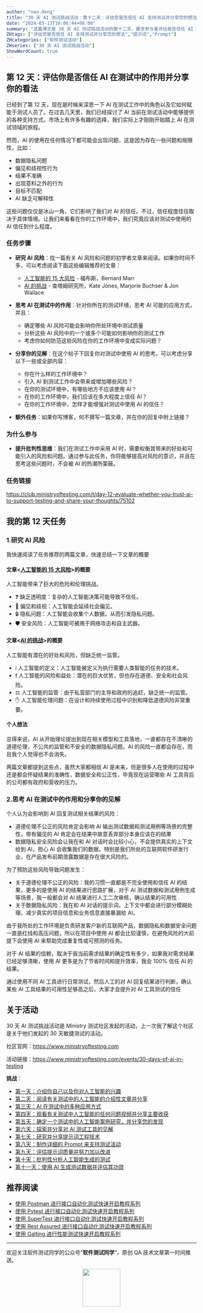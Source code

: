```yaml
---
author: "nao.deng"
title: "30 天 AI 测试挑战活动：第十二天：评估您是否信任 AI 支持测试并分享您的想法"
date: "2024-03-13T10:06:44+08:00"
summary: "这篇博文是 30 天 AI 测试挑战活动的第十二天，要求参与者评估是否信任 AI 支持测试，并分享他们的想法。博文可能包括作者对于在测试过程中依赖 AI 的信任程度、其对测试结果的可靠性和准确性的看法，以及是否愿意将 AI 与传统测试方法相结合的观点。通过分享关于对 AI 信任度的评估和看法，读者将了解作者在实际应用中对 AI 在测试中的信任程度以及对其潜在优势和限制的理解。这个系列活动有望为测试专业人士提供一个深入了解和讨论在测试中信任 AI 的实际案例，并促进更广泛的行业对话。"
ZHtags: ["评估您是否信任 AI 支持测试并分享您的想法","提示词","Prompt"]
ZHcategories: ["软件测试活动"]
ZHseries: ["30 天 AI 测试挑战活动"]
ShowWordCount: true
---
```


## 第 12 天：评估你是否信任 AI 在测试中的作用并分享你的看法

已经到了第 12 天，现在是时候来深思一下 AI 在测试工作中的角色以及它如何赋能于测试人员了。在过去几天里，我们已经探讨了 AI 当前在测试活动中能够提供的各种支持方式。市场上有许多有趣的选择，我们实际上才刚刚开始踏上 AI 在测试领域的旅程。

然而，AI 的使用在任何情况下都可能会出现问题，这是因为存在一些问题和局限性，比如：

- 数据隐私问题
- 偏见和歧视性行为
- 结果不准确
- 出现意料之外的行为
- 目标不匹配
- AI 缺乏可解释性

这些问题仅仅是冰山一角，它们影响了我们对 AI 的信任。不过，信任程度往往取决于具体情境。让我们来看看在你的工作环境中，我们究竟应该对测试中使用的 AI 信任到什么程度。

### 任务步骤

- **研究 AI 风险**：找一篇有关 AI 风险和问题的初学者文章来阅读。如果你时间不多，可以考虑阅读下面这些编辑推荐的文章：

  - [人工智能的 15 大风险](https://www.forbes.com/sites/bernardmarr/2023/06/02/the-15-biggest-risks-of-artificial-intelligence/) - 福布斯，Bernard Marr
  - [AI 的挑战](https://www.chathamhouse.org/2022/03/challenges-ai) - 查塔姆研究所，Kate Jones, Marjorie Buchser & Jon Wallace

- **思考 AI 在测试中的作用**：针对你所在的测试环境，思考 AI 可能的应用方式，并且：

  - 确定哪些 AI 风险可能会影响你所处环境中测试质量
  - 分析这些 AI 风险中的一个或多个可能如何影响你的测试工作
  - 考虑你如何防范这些风险在你的工作环境中变成实际问题？
- **分享你的见解**：在这个帖子下回复你对测试中使用 AI 的思考。可以考虑分享以下一些或全部内容：
  - 你在什么样的工作环境中？
  - 引入 AI 到测试工作中会带来或增加哪些风险？
  - 在你的测试环境中，有哪些地方不应该使用 AI？
  - 在你的工作环境中，我们应该在多大程度上信任 AI？
  - 在你的工作环境中，怎样才能增强对测试中使用 AI 的信任？
- **额外任务**：如果你写博客，何不撰写一篇文章，并在你的回复中附上链接？

### 为什么参与

- **提升批判性思维**：我们在测试工作中采用 AI 时，需要权衡其带来的好处和可能引入的风险和问题。通过参与此任务，你将能够提高对风险的意识，并且在思考这些问题时，不会被 AI 的热潮所蒙蔽。

### 任务链接

<https://club.ministryoftesting.com/t/day-12-evaluate-whether-you-trust-ai-to-support-testing-and-share-your-thoughts/75102>

## 我的第 12 天任务

### 1.**研究 AI 风险**

我快速阅读了任务推荐的两篇文章，快速总结一下文章的概要

#### 文章<[人工智能的 15 大风险](https://www.forbes.com/sites/bernardmarr/2023/06/02/the-15-biggest-risks-of-artificial-intelligence/)>的概要

人工智能带来了巨大的危险和伦理挑战。

- ❓ 缺乏透明度：复杂的人工智能决策可能导致不信任。
- 👥 偏见和歧视：人工智能会延续社会偏见。
- 🔒 隐私问题：人工智能会收集个人数据，从而引发隐私问题。
- 🛡️ 安全风险：人工智能可被用于网络攻击和自主武器。

#### 文章<[AI 的挑战](https://www.chathamhouse.org/2022/03/challenges-ai)>的概要

人工智能有潜在的好处和风险，但缺乏统一监管。

- ℹ️ 人工智能的定义：人工智能被定义为执行需要人类智能的任务的技术。
- ❗️ 人工智能的风险和益处：潜在的巨大优势，但也存在道德、安全和社会风险。
- ⚖️ 人工智能的监管：由于私营部门的主导和政府的追赶，缺乏统一的监管。
- ✋ 人工智能伦理问题：在设计和持续使用过程中识别和降低道德风险非常重要。

#### 个人想法

总得来说，AI 从开始理论提出到现在相关模型和工具落地，一直都存在不清晰的道德伦理，不公共的监管和不安全的数据隐私问题。AI 的风险一直都会存在，而且我个人觉得也不会消失。

两篇文章都提到这些点，虽然大家都相信 AI 是未来，但是很多人在使用的过程中还是都会怀疑结果的准确性，数据安全和公正性，毕竟现在运营哪些 AI 工具背后的公司都有政府和营收的压力。

### 2.**思考 AI 在测试中的作用**和**分享你的见解**

个人认为会影响到 AI 回复测试相关结果的风险：

- 道德伦理不公正的风险肯定会影响 AI 输出测试数据和测试用例等场景的完整性，带有偏见的 AI 肯定会在结果中故意丢弃部分本身应该在的结果
- 数据隐私安全风险会让我在和 AI 对话时会比较小心，不会提供真实的上下文给到 AI，担心 AI 会收集我们的数据。特别是我们所处的互联网软件研发行业，在产品发布前期泄露数据是存在很大风险的。

为了预防这些风险导致问题发生：

- 关于道德伦理不公正的风险：我的习惯一直都是不完全使用和信任 AI 的结果，更多的是使用 AI 的结果进行思路扩展，对于 AI 测试数据和测试用例生成等场景，我一般都会对 AI 结果进行人工二次审核，确认结果的可用性
- 关于数据隐私风险：我在和 AI 对话的提示词，上下文中都会进行部分模糊处理，减少真实的项目信息和业务信息直接暴漏给 AI。

由于我所处的工作环境是负责研发客户新的互联网产品，数据隐私和数据安全问题一直是红线和高压问题，所以在项目中使用 AI 都会比较谨慎，在避免风险的大前提下会使用 AI 来帮助完成重复性或可预测的任务。

对于 AI 结果的信赖，取决于我当前需求结果的确定性有多少，如果我对需求结果已经足够清晰，使用 AI 更多是为了节省时间和提升效率，我会 100% 信任 AI 的结果。

通过使用不同 AI 工具进行日常测试，然后人工的对 AI 回复结果进行判断，确认某些 AI 工具结果的可用性足够高之后，大家才会提升对 AI 工具测试的信任

## 关于活动

30 天 AI 测试挑战活动是 Ministry 测试社区发起的活动，上一次我了解这个社区是关于他们发起的 30 天敏捷测试的活动。

社区官网：<https://www.ministryoftesting.com>

活动链接：<https://www.ministryoftesting.com/events/30-days-of-ai-in-testing>

**挑战**：

- [第一天：介绍你自己以及你对人工智能的兴趣](https://naodeng.com.cn/zh/posts/event/30-days-of-ai-in-testing-day-1-introduce-yourself-and-your-interest-in-ai/)
- [第二天：阅读有关测试中的人工智能的介绍性文章并分享](https://naodeng.com.cn/zh/posts/event/30-days-of-ai-in-testing-day-2-read-an-introductory-article-on-ai-in-testing-and-share-it/)
- [第三天：AI 在测试中的多种应用方式](https://naodeng.com.cn/zh/posts/event/30-days-of-ai-in-testing-day-3-list-ways-in-which-ai-is-used-in-testing/)
- [第四天：观看有关测试中人工智能的任何问题视频并分享主要收获](https://naodeng.com.cn/zh/posts/event/30-days-of-ai-in-testing-day-4-watch-the-ama-on-artificial-intelligence-in-testing-and-share-your-key-takeaway/)
- [第五天：确定一个测试中的人工智能案例研究，并分享您的发现](https://naodeng.com.cn/zh/posts/event/30-days-of-ai-in-testing-day-5-identify-a-case-study-on-ai-in-testing-and-share-your-findings/)
- [第六天：探索并分享对 AI 测试工具的见解](https://naodeng.com.cn/zh/posts/event/30-days-of-ai-in-testing-day-6-explore-and-share-insights-on-ai-testing-tools/)
- [第七天：研究并分享提示词工程技术](https://naodeng.com.cn/zh/posts/event/30-days-of-ai-in-testing-day-7-research-and-share-prompt-engineering-techniques/)
- [第八天：制作详细的 Prompt 来支持测试活动](https://naodeng.com.cn/zh/posts/event/30-days-of-ai-in-testing-day-8-craft-a-detailed-prompt-to-support-test-activities/)
- [第九天：评估提示词质量并努力加以改进](https://naodeng.com.cn/zh/posts/event/30-days-of-ai-in-testing-day-9-evaluate-prompt-quality-and-try-to-improve-it/)
- [第十天：批判性分析人工智能生成的测试](https://naodeng.com.cn/zh/posts/event/30-days-of-ai-in-testing-day-10-critically-analyse-ai-generated-tests/)
- [第十一天：使用 AI 生成测试数据并评估其功效](https://naodeng.com.cn/zh/posts/event/30-days-of-ai-in-testing-day-11-generate-test-data-using-ai-and-evaluate-its-efficacy/)

## 推荐阅读

- [使用 Postman 进行接口自动化测试快速开启教程系列](https://naodeng.tech/zh/zhseries/postman-%E6%8E%A5%E5%8F%A3%E8%87%AA%E5%8A%A8%E5%8C%96%E6%B5%8B%E8%AF%95%E6%95%99%E7%A8%8B/)
- [使用 Pytest 进行接口自动化测试快速开启教程系列](https://naodeng.tech/zh/zhseries/pytest-%E6%8E%A5%E5%8F%A3%E8%87%AA%E5%8A%A8%E5%8C%96%E6%B5%8B%E8%AF%95%E6%95%99%E7%A8%8B/)
- [使用 SuperTest 进行接口自动化测试快速开启教程系列](https://naodeng.tech/zh/zhseries/supertest-%E6%8E%A5%E5%8F%A3%E8%87%AA%E5%8A%A8%E5%8C%96%E6%B5%8B%E8%AF%95%E6%95%99%E7%A8%8B/)
- [使用 Rest Assured 进行接口自动化测试快速开启教程系列](https://naodeng.tech/zh/zhseries/rest-assured-%E6%8E%A5%E5%8F%A3%E8%87%AA%E5%8A%A8%E5%8C%96%E6%B5%8B%E8%AF%95%E6%95%99%E7%A8%8B/)
- [使用 Galting 进行性能测试快速开启教程系列](https://naodeng.tech/zh/zhseries/gatling-%E6%80%A7%E8%83%BD%E6%B5%8B%E8%AF%95%E6%95%99%E7%A8%8B/)

---
欢迎关注软件测试同学的公众号“**软件测试同学**”，原创 QA 技术文章第一时间推送。
<!-- markdownlint-disable MD045 -->
<!-- markdownlint-disable MD033 -->
<center>
  <img src="https://cdn.jsdelivr.net/gh/naodeng/blogimg@master/uPic/2023112015'QR Code for 公众号.jpg" style="width: 100px;">
</center>
<!-- markdownlint-disable MD033 -->
<!-- markdownlint-disable MD045 -->